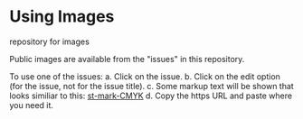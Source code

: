 # Using Images
repository for images

Public images are available from the "issues" in this repository.

To use one of the issues:
  a. Click on the issue.
  b. Click on the edit option (for the issue, not for the issue title).
  c. Some markup text will be shown that looks similiar to this:
    [st-mark-CMYK](https://user-images.githubusercontent.com/86801618/131149110-7a23f6b0-f76a-4078-8cd3-ceb317fa8ead.jpg)
  d. Copy the https URL and paste where you need it.
